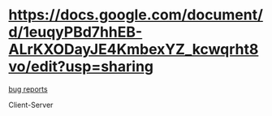 # https://docs.google.com/document/d/1euqyPBd7hhEB-ALrKXODayJE4KmbexYZ_kcwqrht8vo/edit?usp=sharing
[bug reports](https://docs.google.com/spreadsheets/d/1VEVCEySRNt0IybRMWEo3Yy-lj6eOwsi8_GqAjbFKVDw/edit?usp=drive_link)











Client-Server
